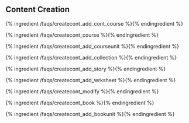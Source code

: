 ## Content Creation

{% ingredient /faqs/createcont_add_cont_course %}{% endingredient %}

{% ingredient /faqs/createcont_course %}{% endingredient %}

{% ingredient /faqs/createcont_add_courseunit %}{% endingredient %}

{% ingredient /faqs/createcont_add_collection %}{% endingredient %}

{% ingredient /faqs/createcont_add_story %}{% endingredient %}

{% ingredient /faqs/createcont_add_wrksheet %}{% endingredient %}

{% ingredient /faqs/createcont_modify %}{% endingredient %}

{% ingredient /faqs/createcont_book %}{% endingredient %}

{% ingredient /faqs/createcont_add_bookunit %}{% endingredient %}
